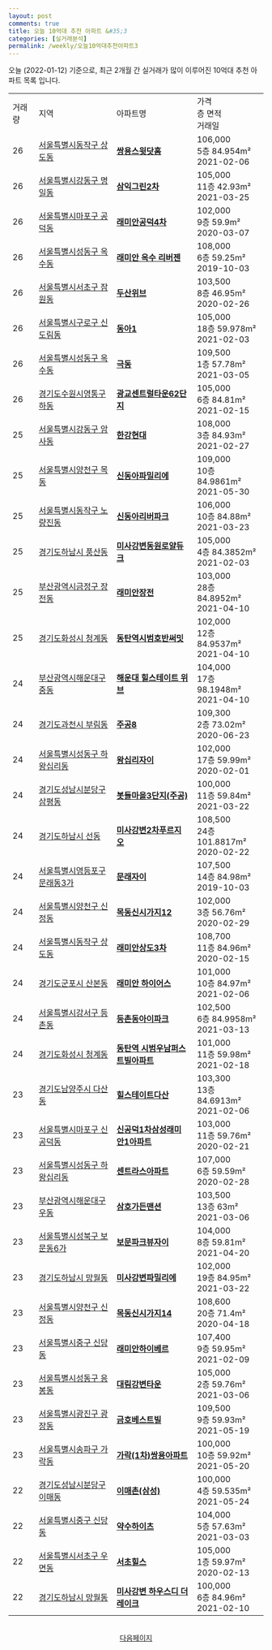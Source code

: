 ```yaml
---
layout: post
comments: true
title: 오늘 10억대 추천 아파트 &#35;3
categories: [실거래분석]
permalink: /weekly/오늘10억대추천아파트3
---
```


오늘 (2022-01-12) 기준으로, 최근 2개월 간 실거래가 많이 이루어진 10억대 추천 아파트 목록 입니다.

<table class="sortable">
  <tr>
    <td>거래량</td>
    <td>지역</td>
    <td>아파트명</td>
    <td>가격<br>층 면적<br>거래일</td>
  </tr>

  <tr class="item">
    <td>26</td>
    <td><a href="/apt/서울특별시동작구상도동">서울특별시동작구 상도동</a></td>
    <td style="font-weight: bold;"><a href="/apt/서울특별시동작구상도동쌍용스윗닷홈">쌍용스윗닷홈</a></td>
    <td>106,000<br>5층  84.954m²<br>2021-02-06</td>
  </tr>

  <tr class="item">
    <td>26</td>
    <td><a href="/apt/서울특별시강동구명일동">서울특별시강동구 명일동</a></td>
    <td style="font-weight: bold;"><a href="/apt/서울특별시강동구명일동삼익그린2차">삼익그린2차</a></td>
    <td>105,000<br>11층  42.93m²<br>2021-03-25</td>
  </tr>

  <tr class="item">
    <td>26</td>
    <td><a href="/apt/서울특별시마포구공덕동">서울특별시마포구 공덕동</a></td>
    <td style="font-weight: bold;"><a href="/apt/서울특별시마포구공덕동래미안공덕4차">래미안공덕4차</a></td>
    <td>102,000<br>9층  59.9m²<br>2020-03-07</td>
  </tr>

  <tr class="item">
    <td>26</td>
    <td><a href="/apt/서울특별시성동구옥수동">서울특별시성동구 옥수동</a></td>
    <td style="font-weight: bold;"><a href="/apt/서울특별시성동구옥수동래미안옥수리버젠">래미안 옥수 리버젠</a></td>
    <td>108,000<br>6층  59.25m²<br>2019-10-03</td>
  </tr>

  <tr class="item">
    <td>26</td>
    <td><a href="/apt/서울특별시서초구잠원동">서울특별시서초구 잠원동</a></td>
    <td style="font-weight: bold;"><a href="/apt/서울특별시서초구잠원동두산위브">두산위브</a></td>
    <td>103,500<br>8층  46.95m²<br>2020-02-26</td>
  </tr>

  <tr class="item">
    <td>26</td>
    <td><a href="/apt/서울특별시구로구신도림동">서울특별시구로구 신도림동</a></td>
    <td style="font-weight: bold;"><a href="/apt/서울특별시구로구신도림동동아1">동아1</a></td>
    <td>105,000<br>18층  59.978m²<br>2021-02-03</td>
  </tr>

  <tr class="item">
    <td>26</td>
    <td><a href="/apt/서울특별시성동구옥수동">서울특별시성동구 옥수동</a></td>
    <td style="font-weight: bold;"><a href="/apt/서울특별시성동구옥수동극동">극동</a></td>
    <td>109,500<br>1층  57.78m²<br>2021-03-05</td>
  </tr>

  <tr class="item">
    <td>26</td>
    <td><a href="/apt/경기도수원시영통구하동">경기도수원시영통구 하동</a></td>
    <td style="font-weight: bold;"><a href="/apt/경기도수원시영통구하동광교센트럴타운62단지">광교센트럴타운62단지</a></td>
    <td>105,000<br>6층  84.81m²<br>2021-02-15</td>
  </tr>

  <tr class="item">
    <td>25</td>
    <td><a href="/apt/서울특별시강동구암사동">서울특별시강동구 암사동</a></td>
    <td style="font-weight: bold;"><a href="/apt/서울특별시강동구암사동한강현대">한강현대</a></td>
    <td>108,000<br>3층  84.93m²<br>2021-02-27</td>
  </tr>

  <tr class="item">
    <td>25</td>
    <td><a href="/apt/서울특별시양천구목동">서울특별시양천구 목동</a></td>
    <td style="font-weight: bold;"><a href="/apt/서울특별시양천구목동신동아파밀리에">신동아파밀리에</a></td>
    <td>109,000<br>10층  84.9861m²<br>2021-05-30</td>
  </tr>

  <tr class="item">
    <td>25</td>
    <td><a href="/apt/서울특별시동작구노량진동">서울특별시동작구 노량진동</a></td>
    <td style="font-weight: bold;"><a href="/apt/서울특별시동작구노량진동신동아리버파크">신동아리버파크</a></td>
    <td>106,000<br>10층  84.88m²<br>2021-03-23</td>
  </tr>

  <tr class="item">
    <td>25</td>
    <td><a href="/apt/경기도하남시풍산동">경기도하남시 풍산동</a></td>
    <td style="font-weight: bold;"><a href="/apt/경기도하남시풍산동미사강변동원로얄듀크">미사강변동원로얄듀크</a></td>
    <td>105,000<br>4층  84.3852m²<br>2021-02-03</td>
  </tr>

  <tr class="item">
    <td>25</td>
    <td><a href="/apt/부산광역시금정구장전동">부산광역시금정구 장전동</a></td>
    <td style="font-weight: bold;"><a href="/apt/부산광역시금정구장전동래미안장전">래미안장전</a></td>
    <td>103,000<br>28층  84.8952m²<br>2021-04-10</td>
  </tr>

  <tr class="item">
    <td>25</td>
    <td><a href="/apt/경기도화성시청계동">경기도화성시 청계동</a></td>
    <td style="font-weight: bold;"><a href="/apt/경기도화성시청계동동탄역시범호반써밋">동탄역시범호반써밋</a></td>
    <td>102,000<br>12층  84.9537m²<br>2021-04-10</td>
  </tr>

  <tr class="item">
    <td>24</td>
    <td><a href="/apt/부산광역시해운대구중동">부산광역시해운대구 중동</a></td>
    <td style="font-weight: bold;"><a href="/apt/부산광역시해운대구중동해운대힐스테이트위브">해운대 힐스테이트 위브</a></td>
    <td>104,000<br>17층  98.1948m²<br>2021-04-10</td>
  </tr>

  <tr class="item">
    <td>24</td>
    <td><a href="/apt/경기도과천시부림동">경기도과천시 부림동</a></td>
    <td style="font-weight: bold;"><a href="/apt/경기도과천시부림동주공8">주공8</a></td>
    <td>109,300<br>2층  73.02m²<br>2020-06-23</td>
  </tr>

  <tr class="item">
    <td>24</td>
    <td><a href="/apt/서울특별시성동구하왕십리동">서울특별시성동구 하왕십리동</a></td>
    <td style="font-weight: bold;"><a href="/apt/서울특별시성동구하왕십리동왕십리자이">왕십리자이</a></td>
    <td>102,000<br>17층  59.99m²<br>2020-02-01</td>
  </tr>

  <tr class="item">
    <td>24</td>
    <td><a href="/apt/경기도성남시분당구삼평동">경기도성남시분당구 삼평동</a></td>
    <td style="font-weight: bold;"><a href="/apt/경기도성남시분당구삼평동봇들마을3단지(주공)">봇들마을3단지(주공)</a></td>
    <td>100,000<br>11층  59.84m²<br>2021-03-22</td>
  </tr>

  <tr class="item">
    <td>24</td>
    <td><a href="/apt/경기도하남시선동">경기도하남시 선동</a></td>
    <td style="font-weight: bold;"><a href="/apt/경기도하남시선동미사강변2차푸르지오">미사강변2차푸르지오</a></td>
    <td>108,500<br>24층  101.8817m²<br>2020-02-22</td>
  </tr>

  <tr class="item">
    <td>24</td>
    <td><a href="/apt/서울특별시영등포구문래동3가">서울특별시영등포구 문래동3가</a></td>
    <td style="font-weight: bold;"><a href="/apt/서울특별시영등포구문래동3가문래자이">문래자이</a></td>
    <td>107,500<br>14층  84.98m²<br>2019-10-03</td>
  </tr>

  <tr class="item">
    <td>24</td>
    <td><a href="/apt/서울특별시양천구신정동">서울특별시양천구 신정동</a></td>
    <td style="font-weight: bold;"><a href="/apt/서울특별시양천구신정동목동신시가지12">목동신시가지12</a></td>
    <td>102,000<br>3층  56.76m²<br>2020-02-29</td>
  </tr>

  <tr class="item">
    <td>24</td>
    <td><a href="/apt/서울특별시동작구상도동">서울특별시동작구 상도동</a></td>
    <td style="font-weight: bold;"><a href="/apt/서울특별시동작구상도동래미안상도3차">래미안상도3차</a></td>
    <td>108,700<br>11층  84.96m²<br>2020-02-15</td>
  </tr>

  <tr class="item">
    <td>24</td>
    <td><a href="/apt/경기도군포시산본동">경기도군포시 산본동</a></td>
    <td style="font-weight: bold;"><a href="/apt/경기도군포시산본동래미안하이어스">래미안 하이어스</a></td>
    <td>101,000<br>10층  84.97m²<br>2021-02-06</td>
  </tr>

  <tr class="item">
    <td>24</td>
    <td><a href="/apt/서울특별시강서구등촌동">서울특별시강서구 등촌동</a></td>
    <td style="font-weight: bold;"><a href="/apt/서울특별시강서구등촌동등촌동아이파크">등촌동아이파크</a></td>
    <td>102,500<br>6층  84.9958m²<br>2021-03-13</td>
  </tr>

  <tr class="item">
    <td>24</td>
    <td><a href="/apt/경기도화성시청계동">경기도화성시 청계동</a></td>
    <td style="font-weight: bold;"><a href="/apt/경기도화성시청계동동탄역시범우남퍼스트빌아파트">동탄역 시범우남퍼스트빌아파트</a></td>
    <td>101,000<br>11층  59.98m²<br>2021-02-18</td>
  </tr>

  <tr class="item">
    <td>23</td>
    <td><a href="/apt/경기도남양주시다산동">경기도남양주시 다산동</a></td>
    <td style="font-weight: bold;"><a href="/apt/경기도남양주시다산동힐스테이트다산">힐스테이트다산</a></td>
    <td>103,300<br>13층  84.6913m²<br>2021-02-06</td>
  </tr>

  <tr class="item">
    <td>23</td>
    <td><a href="/apt/서울특별시마포구신공덕동">서울특별시마포구 신공덕동</a></td>
    <td style="font-weight: bold;"><a href="/apt/서울특별시마포구신공덕동신공덕1차삼성래미안1아파트">신공덕1차삼성래미안1아파트</a></td>
    <td>103,000<br>11층  59.76m²<br>2020-02-21</td>
  </tr>

  <tr class="item">
    <td>23</td>
    <td><a href="/apt/서울특별시성동구하왕십리동">서울특별시성동구 하왕십리동</a></td>
    <td style="font-weight: bold;"><a href="/apt/서울특별시성동구하왕십리동센트라스아파트">센트라스아파트</a></td>
    <td>107,000<br>6층  59.59m²<br>2020-02-28</td>
  </tr>

  <tr class="item">
    <td>23</td>
    <td><a href="/apt/부산광역시해운대구우동">부산광역시해운대구 우동</a></td>
    <td style="font-weight: bold;"><a href="/apt/부산광역시해운대구우동삼호가든맨션">삼호가든맨션</a></td>
    <td>103,500<br>13층  63m²<br>2021-03-06</td>
  </tr>

  <tr class="item">
    <td>23</td>
    <td><a href="/apt/서울특별시성북구보문동6가">서울특별시성북구 보문동6가</a></td>
    <td style="font-weight: bold;"><a href="/apt/서울특별시성북구보문동6가보문파크뷰자이">보문파크뷰자이</a></td>
    <td>104,000<br>8층  59.81m²<br>2021-04-20</td>
  </tr>

  <tr class="item">
    <td>23</td>
    <td><a href="/apt/경기도하남시망월동">경기도하남시 망월동</a></td>
    <td style="font-weight: bold;"><a href="/apt/경기도하남시망월동미사강변파밀리에">미사강변파밀리에</a></td>
    <td>102,000<br>19층  84.95m²<br>2021-03-22</td>
  </tr>

  <tr class="item">
    <td>23</td>
    <td><a href="/apt/서울특별시양천구신정동">서울특별시양천구 신정동</a></td>
    <td style="font-weight: bold;"><a href="/apt/서울특별시양천구신정동목동신시가지14">목동신시가지14</a></td>
    <td>108,600<br>20층  71.4m²<br>2020-04-18</td>
  </tr>

  <tr class="item">
    <td>23</td>
    <td><a href="/apt/서울특별시중구신당동">서울특별시중구 신당동</a></td>
    <td style="font-weight: bold;"><a href="/apt/서울특별시중구신당동래미안하이베르">래미안하이베르</a></td>
    <td>107,400<br>9층  59.95m²<br>2021-02-09</td>
  </tr>

  <tr class="item">
    <td>23</td>
    <td><a href="/apt/서울특별시성동구응봉동">서울특별시성동구 응봉동</a></td>
    <td style="font-weight: bold;"><a href="/apt/서울특별시성동구응봉동대림강변타운">대림강변타운</a></td>
    <td>105,000<br>2층  59.76m²<br>2021-03-06</td>
  </tr>

  <tr class="item">
    <td>23</td>
    <td><a href="/apt/서울특별시광진구광장동">서울특별시광진구 광장동</a></td>
    <td style="font-weight: bold;"><a href="/apt/서울특별시광진구광장동금호베스트빌">금호베스트빌</a></td>
    <td>109,500<br>9층  59.93m²<br>2021-05-19</td>
  </tr>

  <tr class="item">
    <td>23</td>
    <td><a href="/apt/서울특별시송파구가락동">서울특별시송파구 가락동</a></td>
    <td style="font-weight: bold;"><a href="/apt/서울특별시송파구가락동가락(1차)쌍용아파트">가락(1차)쌍용아파트</a></td>
    <td>100,000<br>10층  59.92m²<br>2021-05-20</td>
  </tr>

  <tr class="item">
    <td>22</td>
    <td><a href="/apt/경기도성남시분당구이매동">경기도성남시분당구 이매동</a></td>
    <td style="font-weight: bold;"><a href="/apt/경기도성남시분당구이매동이매촌(삼성)">이매촌(삼성)</a></td>
    <td>100,000<br>4층  59.535m²<br>2021-05-24</td>
  </tr>

  <tr class="item">
    <td>22</td>
    <td><a href="/apt/서울특별시중구신당동">서울특별시중구 신당동</a></td>
    <td style="font-weight: bold;"><a href="/apt/서울특별시중구신당동약수하이츠">약수하이츠</a></td>
    <td>104,000<br>5층  57.63m²<br>2021-03-03</td>
  </tr>

  <tr class="item">
    <td>22</td>
    <td><a href="/apt/서울특별시서초구우면동">서울특별시서초구 우면동</a></td>
    <td style="font-weight: bold;"><a href="/apt/서울특별시서초구우면동서초힐스">서초힐스</a></td>
    <td>105,000<br>1층  59.97m²<br>2020-02-13</td>
  </tr>

  <tr class="item">
    <td>22</td>
    <td><a href="/apt/경기도하남시망월동">경기도하남시 망월동</a></td>
    <td style="font-weight: bold;"><a href="/apt/경기도하남시망월동미사강변하우스디더레이크">미사강변 하우스디 더 레이크</a></td>
    <td>100,000<br>6층  84.96m²<br>2021-02-10</td>
  </tr>

  <tr>
      <script async src="https://pagead2.googlesyndication.com/pagead/js/adsbygoogle.js?client=ca-pub-3485438051770037"
          crossorigin="anonymous"></script>
      <ins class="adsbygoogle"
          style="display:block"
          data-ad-format="fluid"
          data-ad-layout-key="-fb+5w+4e-db+86"
          data-ad-client="ca-pub-3485438051770037"
          data-ad-slot="1827090281"></ins>
      <script>
          (adsbygoogle = window.adsbygoogle || []).push({});
      </script>
  </tr>
    
</table>

<br>
<center><a href="/weekly/오늘10억대추천아파트">다음페이지</a></center>
<br><br>
